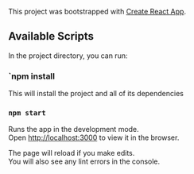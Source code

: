 This project was bootstrapped with [Create React App](https://github.com/facebook/create-react-app).

## Available Scripts

In the project directory, you can run:

### `npm install

This will install the project and all of its dependencies

### `npm start`

Runs the app in the development mode.<br>
Open [http://localhost:3000](http://localhost:3000) to view it in the browser.

The page will reload if you make edits.<br>
You will also see any lint errors in the console.
